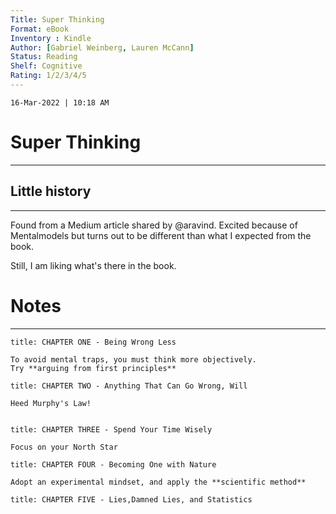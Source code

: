 ```yaml
---
Title: Super Thinking
Format: eBook
Inventory : Kindle
Author: [Gabriel Weinberg, Lauren McCann]
Status: Reading
Shelf: Cognitive
Rating: 1/2/3/4/5
---
```


`16-Mar-2022 | 10:18 AM`


# Super Thinking

---

## Little history
---
Found from a Medium article shared by @aravind. Excited because of Mentalmodels but turns out to be different than what I expected from the book. 

Still, I am liking what's there in the book.


# Notes 
---


```ad-summary
title: CHAPTER ONE - Being Wrong Less

To avoid mental traps, you must think more objectively.
Try **arguing from first principles** 

```

```ad-summary
title: CHAPTER TWO - Anything That Can Go Wrong, Will

Heed Murphy's Law!


```

``` ad-summary
title: CHAPTER THREE - Spend Your Time Wisely

Focus on your North Star

```

```ad-summary
title: CHAPTER FOUR - Becoming One with Nature

Adopt an experimental mindset, and apply the **scientific method**
```

```ad-summary
title: CHAPTER FIVE - Lies,Damned Lies, and Statistics

```